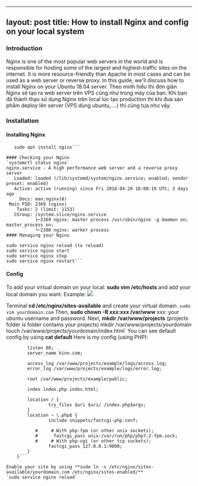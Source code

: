 
---
layout: post
title: How to install Nginx and config on your local system
---
### Introduction
Nginx is one of the most popular web servers in the world and is responsible for hosting some of the largest and highest-traffic sites on the internet. It is more resource-friendly than Apache in most cases and can be used as a web server or reverse proxy.
In this guide, we'll discuss how to install Nginx on your Ubuntu 18.04 server.
Theo mình hiểu thì đơn giản Nginx sẽ tạo ra web server trên VPS cũng như trong máy của bạn. Khi bạn đã thành thạo sử dụng Nginx trên local lúc tạo production thì khi đưa sản phẩm deploy lên server (VPS dùng ubuntu,....) thì cũng tựa như vậy.
### Installation

#### Installing Nginx
```sudo apt update
   sudo apt install nginx```

#### Checking your Nginx
`systemctl status nginx`
nginx.service - A high performance web server and a reverse proxy server
   Loaded: loaded (/lib/systemd/system/nginx.service; enabled; vendor preset: enabled)
   Active: active (running) since Fri 2018-04-20 16:08:19 UTC; 3 days ago
     Docs: man:nginx(8)
 Main PID: 2369 (nginx)
    Tasks: 2 (limit: 1153)
   CGroup: /system.slice/nginx.service
           ├─2369 nginx: master process /usr/sbin/nginx -g daemon on; master_process on;
           └─2380 nginx: worker process
#### Managing your Nginx
```
    sudo service nginx reload (to reload)
    sudo service nginx start
    sudo service nginx stop
    sudo service nginx restart```

#### Config
To add your virtual domain on your local: **sudo vim /etc/hosts** and add your local domain you want.
Example: ![
](https://github.com/ntheanh201/ntheanh201.github.io/blob/master/images/nginx_server.png)

Terminal **cd /etc/nginx/sites-available** and create your virtual domain.
`sudo vim yourdomain.com`
Then, **sudo chown -R xxx:xxx /var/www** xxx: your ubuntu username and password.
Next, **mkdir /var/www/projects** (projects folder is folder contains your projects)
mkdir /var/www/projects/yourdomain
    touch /var/www/projects/yourdomain/index.html`
You can see default config by using **cat default**
Here is my config (using PHP):

```server{
        listen 80;
        server_name kinn.com;

        access_log /var/www/projects/example/logs/access.log;
        error_log /var/www/projects/example/logs/error.log;

        root /var/www/projects/example/public;

        index index.php index.html;

        location / {
                try_files $uri $uri/ /index.php$args;
        }
        location ~ \.php$ {
                include snippets/fastcgi-php.conf;

           #     # With php-fpm (or other unix sockets);
           #      fastcgi_pass unix:/var/run/php/php7.2-fpm.sock;
           #     # With php-cgi (or other tcp sockets);
                fastcgi_pass 127.0.0.1:9000;
        }
    }```

Enable your site by using **sudo ln -s /etc/nginx/sites-available/yourdomain.com /etc/nginx/sites-enabled/**
`sudo service nginx reload`
    

